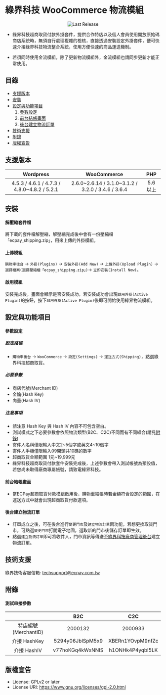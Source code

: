 綠界科技 WooCommerce 物流模組
===============
<p align="center">
    <img alt="Last Release" src="https://img.shields.io/github/release/ECPay/WooCommerce_Logistics.svg">
</p>

* 綠界科技超商取貨付款外掛套件，提供合作特店以及個人會員使用開放原始碼商店系統時，無須自行處理複雜的檢核，直接透過安裝設定外掛套件，便可快速介接綠界科技物流整合系統，使用方便快速的商品運送機制。

* 若須同時使用金流模組，除了更新物流模組外，金流模組也請同步更新才能正常使用。


目錄
-----------------
* [支援版本](#支援版本)
* [安裝](#安裝)
* [設定與功能項目](#設定與功能項目)
	1. [參數設定](#參數設定)
	2. [前台結帳畫面](#前台結帳畫面)
	3. [後台建立物流訂單](#後台建立物流訂單)
* [技術支援](#技術支援)
* [附錄](#附錄)
* [版權宣告](#版權宣告)



支援版本
-----------------
| Wordpress  | WooCommerce | PHP |
| :---------: | :----------: | :----------: |
|  4.5.3 / 4.6.1 / 4.7.3 / 4.8.0~4.8.2 / 5.2.1 | 2.6.0~2.6.14 / 3.1.0~3.1.2 / 3.2.0 / 3.4.6 / 3.6.4 |  5.6 以上 |


安裝
-----------------
#### 解壓縮套件檔
將下載的套件檔解壓縮，解壓縮完成後中會有一份壓縮檔「ecpay_shipping.zip」，用來上傳的外掛模組。

#### 上傳模組
`購物車後台` -> `外掛(Plugins)` -> `安裝外掛(Add New)` -> `上傳外掛(Upload Plugin)` -> `選擇檔案(選擇壓縮檔「ecpay_shipping.zip」)`-> `立即安裝(Install Now)`。

#### 啟用模組
安裝完成後，畫面會顯示是否安裝成功，若安裝成功會出現`啟用外掛(Active Plugin)`的按鈕，按下`啟用外掛(Active Plugin)`後即可開始使用綠界物流模組。

設定與功能項目
-----------------

#### 參數設定
##### 設定路徑
- `購物車後台` -> `WooCommerce` -> `設定(Settings)` -> `運送方式(Shipping)`，點選綠界科技超商取貨。

##### 必要參數
- 商店代號(Merchant ID)
- 金鑰(Hash Key)
- 向量(Hash IV)


##### 注意事項
- 請注意 Hash Key 與 Hash IV 內容不可包含空白。
- 測試模式之下必要參數會依照物流類型(B2C、C2C)不同而有不同組合(請見[附錄](#附錄))
- 寄件人名稱僅限輸入中文2~5個字或英文4~10個字
- 寄件人手機僅限輸入09開頭共10碼的數字
- 超商取貨金額範圍 1元~19,999元
- 綠界科技超商取貨付款套件安裝完成後，上述參數會帶入測試帳號為預設值，若您尚未取得廠商專屬帳號，請致電綠界科技。

#### 前台結帳畫面

- 當ECPay超商取貨付款模組啟用後，購物車結帳時若金額符合設定的範圍，在運送方式中就會出現超商取貨付款選項。

#### 後台建立物流訂單

- 訂單成立之後，可在後台進行`變更門市`及`建立物流訂單`兩功能，若想更換取貨門市，可點選`變更門市`打開電子地圖，選取新的門市後儲存訂單即生效。
- 點選`建立物流訂單`即可將收件人，門市資訊等傳送至[綠界科技廠商管理後台](https://vendor.ecpay.com.tw/)建立物流訂單。

技術支援
-----------------
綠界技術客服信箱: techsupport@ecpay.com.tw

附錄
-----------------

#### 測試串接參數

|   | B2C  | C2C  |
| :------------: | :------------: | :------------: |
|  特店編號(MerchantID) | 2000132 | 2000933 |
|  介接 HashKey |  5294y06JbISpM5x9 |  XBERn1YOvpM9nfZc |
|  介接 HashIV |  v77hoKGq4kWxNNIS |  h1ONHk4P4yqbl5LK |

版權宣告
-----------------
* License: GPLv2 or later
* License URI: https://www.gnu.org/licenses/gpl-2.0.html